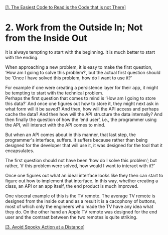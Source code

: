 [[1. The Easiest Code to Read is the Code that is not There]](Concise.md)

# 2. Work from the Outside In; Not from the Inside Out

It is always tempting to start with the beginning. It is much better to start with the ending.

When approaching a new problem, it is easy to make the first question, ‘How am I going to solve this problem?’, but the actual 
first question should be ‘Once I have solved this problem, how do I want to use it?’

For example if one were creating a persistence layer for their app, it might be tempting to start with the technical problem.  
Perhaps the first question that comes to mind is ‘How am I going to store this data?’  And once one figures out how to store 
it, they might next ask in what form will it be saved? And then, how will the API access and perhaps cache the data? And then 
how will the API structure the data internally? And then finally the question of how the ‘end user’, i.e., the programmer 
using the API, will interact with the API comes to mind.

But when an API comes about in this manner, that last step, the programmer's interface, suffers. It suffers because rather than being designed for the developer that will use it, it was designed for the tool that it encapsulates.

The first question should not have been ‘how do I solve this problem’; but rather, ‘if this problem were solved, how 
would I want to interact with it?’

Once one figures out what an ideal interface looks like they then can start to figure out how to implement 
that interface. In this way, whether creating a class, an API or an app itself, the end product is much improved.

One visceral example of this is the TV remote. The average TV remote is designed from the inside out and as a result it is a 
cacophony of buttons, most of which only the engineers who made the TV have any idea what they do. On the other hand an Apple 
TV remote was designed for the end user and the contrast between the two remotes is quite striking.

[[3. Avoid Spooky Action at a Distance]](Spooky.md)
